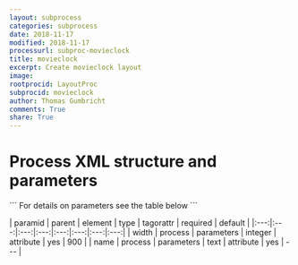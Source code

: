 ```yaml
---
layout: subprocess
categories: subprocess
date: 2018-11-17
modified: 2018-11-17
processurl: subproc-movieclock
title: movieclock
excerpt: Create movieclock layout
image: 
rootprocid: LayoutProc
subprocid: movieclock
author: Thomas Gumbricht
comments: True
share: True
---
```


<h1 class='foot-description'>Process XML structure and parameters</h1>
```
For details on parameters see the table below
<?xml version="1.0" ?>
<process>
  <!--Generated from python-->
  <userproj plotid="yourplotid" projectid="yourprojectid" siteid="yoursiteid" system="systemid" tractid="yourtractid" userid="youruserid"/>
  <period endday="DD" endmonth="MM" endyear="YYYY" seasonendday="DD" seasonendmonth="MM" seasonstartday="DD" seasonstartmonth="MM" startday="DD" startmonth="MM" startyear="YYYY" timestep="timestep"/>
  <parameters name="txtstring" width="xyz"/>
</process>
```

| paramid | parent | element | type | tagorattr | required | default |
|:---:|:---:|:---:|:---:|:---:|:---:|:---:|:---:|
| width | process | parameters | integer | attribute | yes | 900 |
| name | process | parameters | text | attribute | yes | --- |
